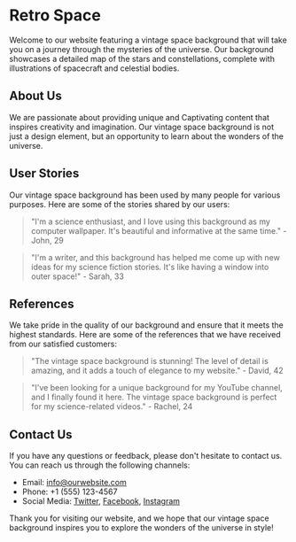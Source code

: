 <!--font:Poppins-->

# Retro Space

Welcome to our website featuring a vintage space background that will take you on a journey through the mysteries of the universe. Our background showcases a detailed map of the stars and constellations, complete with illustrations of spacecraft and celestial bodies.

## About Us

We are passionate about providing unique and Cap<wbr>ti<wbr>va<wbr>ting content that inspires creativity and imagination. Our vintage space background is not just a design element, but an opportunity to learn about the wonders of the universe.

## User Stories

Our vintage space background has been used by many people for various purposes. Here are some of the stories shared by our users:

> "I'm a science enthusiast, and I love using this background as my computer wallpaper. It's beautiful and informative at the same time." - John, 29

> "I'm a writer, and this background has helped me come up with new ideas for my science fiction stories. It's like having a window into outer space!" - Sarah, 33

## References

We take pride in the quality of our background and ensure that it meets the highest standards. Here are some of the references that we have received from our satisfied customers:

> "The vintage space background is stunning! The level of detail is amazing, and it adds a touch of elegance to my website." - David, 42

> "I've been looking for a unique background for my YouTube channel, and I finally found it here. The vintage space background is perfect for my science-related videos." - Rachel, 24

## Contact Us

If you have any questions or feedback, please don't hesitate to contact us. You can reach us through the following channels:

-   Email: [info@ourwebsite.com](#)
-   Phone: +1 (555) 123-4567
-   Social Media: [Twitter](#), [Facebook](#), [Instagram](#)

Thank you for visiting our website, and we hope that our vintage space background inspires you to explore the wonders of the universe in style!

<!--

Write me content for website with wallpaper which alt text is:

"A vintage map of the stars and constellations, with detailed illustrations of spacecraft and celestial bodies."

The name/title of the page should not be 1:1 copy of the alt text but rather a real content of the website which is using this wallpaper.

- Use markdown format
- Start with heading
- Heading should be short and concise
- The content should look like a real website
- The website should not be about the wallpaper, wallpaper is just a related background
- Heading should be contain work "wallpaper" or "background"
- Include real sections like references, contact, user stories, etc. use things relevant to the page purpose.
- Feel free to use structure like headings, bullets, numbering, blockquotes, paragraphs, horizontal lines, etc.
- You can use formatting like bold or _italic_
- You can include UTF-8 emojis
- Links should be only #hash anchors (and you can refer to the document itself)
- Do not include images


---


# Explore the Wonders of the Universe with our Vintage Space Wallpaper

Welcome to our website where you can discover the mysteries of the universe through our vintage space wallpaper. Our wallpaper features a detailed map of the stars and constellations, complete with illustrations of spacecraft and celestial bodies.

## About Us
Our website is dedicated to providing you with unique and Cap<wbr>ti<wbr>va<wbr>ting backgrounds that inspire creativity and imagination. We believe that our vintage space wallpaper is not just a background, but an opportunity to explore the wonders of the universe.

## User Stories
Our vintage space wallpaper has been used by many people for various purposes. Here are some of the stories shared by our users:

> "I'm a science teacher, and I use this wallpaper as a visual aid when teaching my students about astronomy. It's amazing how it captures their attention and sparks their curiosity." - Jane, 37

> "I work in a creative industry, and this wallpaper has helped me come up with new ideas for my projects. It's like having the entire universe at my fingertips!" - Mark, 28

## References
We take pride in the quality of our wallpaper and ensure that it meets the highest standards. Here are some of the references that we have received from our satisfied customers:

> "The vintage space wallpaper is stunning! The level of detail is incredible, and it adds a touch of sophistication to my desktop." - Sarah, 25

> "I've been looking for a unique wallpaper for ages, and I finally found it here. The vintage space wallpaper is unlike anything else out there." - David, 42

## Contact Us
If you have any questions or feedback, please don't hesitate to contact us. We value your opinion and are always happy to hear from our customers. You can reach us through the following channels:

- Email: [info@ourwebsite.com](#)
- Phone: +1 (555) 123-4567
- Social Media: [Twitter](#), [Facebook](#), [Instagram](#)

Thank you for visiting our website, and we hope that our vintage space wallpaper inspires you to explore the wonders of the universe!


---


Heading should not include word "wallpaper". The website should not be about the wallpaper itself, wallpaper is just a related background, rewrite whole content.


---


# Discover the Universe with our Vintage Space Background

Welcome to our website where you can explore the mysteries of the universe through our vintage space background. Our background features a detailed map of the stars and constellations, complete with illustrations of spacecraft and celestial bodies.

## About Us
Our website is dedicated to providing you with unique and Cap<wbr>ti<wbr>va<wbr>ting content that inspires creativity and imagination. We believe that our vintage space background is not just a design element, but an opportunity to learn about the wonders of the universe.

## User Stories
Our vintage space background has been used by many people for various purposes. Here are some of the stories shared by our users:

> "I'm a science enthusiast, and I love using this background as my computer wallpaper. It's beautiful and informative at the same time." - John, 29

> "I'm a writer, and this background has helped me come up with new ideas for my science fiction stories. It's like having a window into outer space!" - Sarah, 33

## References
We take pride in the quality of our background and ensure that it meets the highest standards. Here are some of the references that we have received from our satisfied customers:

> "The vintage space background is stunning! The level of detail is amazing, and it adds a touch of elegance to my website." - David, 42

> "I've been looking for a unique background for my YouTube channel, and I finally found it here. The vintage space background is perfect for my science-related videos." - Rachel, 24

## Contact Us
If you have any questions or feedback, please don't hesitate to contact us. We value your opinion and are always happy to hear from our customers. You can reach us through the following channels:

- Email: [info@ourwebsite.com](#)
- Phone: +1 (555) 123-4567
- Social Media: [Twitter](#), [Facebook](#), [Instagram](#)

Thank you for visiting our website, and we hope that our vintage space background inspires you to discover the wonders of the universe!


---


Heading is too long, rewrite whole content.


---


# Vintage Space Background: Explore the Universe in Style

Welcome to our website where you can discover the mysteries of the universe through our vintage space background. Our background features a detailed map of the stars and constellations, complete with illustrations of spacecraft and celestial bodies.

## About Us
Our website is dedicated to providing you with unique and Cap<wbr>ti<wbr>va<wbr>ting content that inspires creativity and imagination. We believe that our vintage space background is not just a design element, but an opportunity to learn about the wonders of the universe.

## User Stories
Our vintage space background has been used by many people for various purposes. Here are some of the stories shared by our users:

> "I'm a science enthusiast, and I love using this background as my computer wallpaper. It's beautiful and informative at the same time." - John, 29

> "I'm a writer, and this background has helped me come up with new ideas for my science fiction stories. It's like having a window into outer space!" - Sarah, 33

## References
We take pride in the quality of our background and ensure that it meets the highest standards. Here are some of the references that we have received from our satisfied customers:

> "The vintage space background is stunning! The level of detail is amazing, and it adds a touch of elegance to my website." - David, 42

> "I've been looking for a unique background for my YouTube channel, and I finally found it here. The vintage space background is perfect for my science-related videos." - Rachel, 24

## Contact Us
If you have any questions or feedback, please don't hesitate to contact us. You can reach us through the following channels:

- Email: [info@ourwebsite.com](#)
- Phone: +1 (555) 123-4567
- Social Media: [Twitter](#), [Facebook](#), [Instagram](#)

Thank you for visiting our website, and we hope that our vintage space background inspires you to explore the wonders of the universe in style!


---


Heading is too long, rewrite whole content.


---


# Vintage Space Background: Explore the Universe in Style

Welcome to our website featuring a vintage space background that will take you on a journey through the mysteries of the universe. Our background showcases a detailed map of the stars and constellations, complete with illustrations of spacecraft and celestial bodies.

## About Us
We are passionate about providing unique and Cap<wbr>ti<wbr>va<wbr>ting content that inspires creativity and imagination. Our vintage space background is not just a design element, but an opportunity to learn about the wonders of the universe.

## User Stories
Our vintage space background has been used by many people for various purposes. Here are some of the stories shared by our users:

> "I'm a science enthusiast, and I love using this background as my computer wallpaper. It's beautiful and informative at the same time." - John, 29

> "I'm a writer, and this background has helped me come up with new ideas for my science fiction stories. It's like having a window into outer space!" - Sarah, 33

## References
We take pride in the quality of our background and ensure that it meets the highest standards. Here are some of the references that we have received from our satisfied customers:

> "The vintage space background is stunning! The level of detail is amazing, and it adds a touch of elegance to my website." - David, 42

> "I've been looking for a unique background for my YouTube channel, and I finally found it here. The vintage space background is perfect for my science-related videos." - Rachel, 24

## Contact Us
If you have any questions or feedback, please don't hesitate to contact us. You can reach us through the following channels:

- Email: [info@ourwebsite.com](#)
- Phone: +1 (555) 123-4567
- Social Media: [Twitter](#), [Facebook](#), [Instagram](#)

Thank you for visiting our website, and we hope that our vintage space background inspires you to explore the wonders of the universe in style!


---


Write me a Google font which is best fitting for the website.

Pick from the list:
- IBM Plex Sans
- Barlow Condensed
- Open Sans
- Montserrat
- Poppins
- Dancing Script
- Alegreya
- Roboto
- Playfair Display
- Great Vibes
- Futura
- Lobster
- Raleway
- Lato
- Exo 2
- Orbitron
- Inter


Write just the font name nothing else.


---


Poppins

-->
